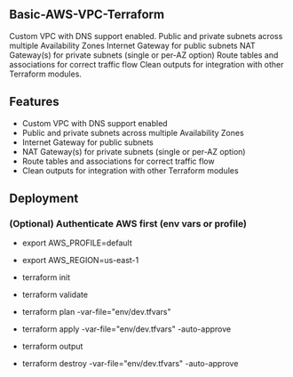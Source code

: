 ## Basic-AWS-VPC-Terraform
Custom VPC with DNS support enabled. Public and private subnets across multiple Availability Zones  Internet Gateway for public subnets  NAT Gateway(s) for private subnets (single or per-AZ option)  Route tables and associations for correct traffic flow  Clean outputs for integration with other Terraform modules.

## Features
- Custom VPC with DNS support enabled  
- Public and private subnets across multiple Availability Zones  
- Internet Gateway for public subnets  
- NAT Gateway(s) for private subnets (single or per-AZ option)  
- Route tables and associations for correct traffic flow  
- Clean outputs for integration with other Terraform modules  


## Deployment
### (Optional) Authenticate AWS first (env vars or profile)
- export AWS_PROFILE=default
- export AWS_REGION=us-east-1

- terraform init
- terraform validate
- terraform plan -var-file="env/dev.tfvars"
- terraform apply -var-file="env/dev.tfvars" -auto-approve
- terraform output
- terraform destroy -var-file="env/dev.tfvars" -auto-approve




